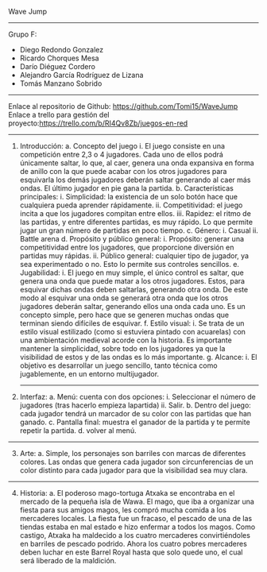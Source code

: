 
Wave Jump
____________________________________________________________________
Grupo F:
- Diego Redondo Gonzalez
- Ricardo Chorques Mesa
- Darío Diéguez Cordero
- Alejandro García Rodríguez de Lizana
- Tomás Manzano Sobrido
____________________________________________________________________
Enlace al repositorio de Github: https://github.com/Tomi15/WaveJump
Enlace a trello para gestión del proyecto:https://trello.com/b/RI4Qv8Zb/juegos-en-red
____________________________________________________________________
1. Introducción:
  a. Concepto del juego
    i. El juego consiste en una competición entre 2,3 o 4 jugadores. Cada uno de ellos podrá únicamente saltar, lo que, al caer, genera una onda expansiva en forma de anillo con     la que puede acabar con los otros jugadores para esquivarla los demás jugadores deberán saltar generando al caer más ondas. El último jugador en pie gana la partida.
  b. Características principales:
    i. Simplicidad: la existencia de un solo botón hace que cualquiera pueda aprender rápidamente.
    ii. Competitividad: el juego incita a que los jugadores compitan entre ellos.
    iii. Rapidez: el ritmo de las partidas, y entre diferentes partidas, es muy rápido. Lo que permite jugar un gran número de partidas en poco tiempo.
  c. Género:
    i. Casual
    ii. Battle arena
  d. Propósito y público general:
    i. Propósito: generar una competitividad entre los jugadores, que proporcione diversión en partidas muy rápidas.
    ii. Público general: cualquier tipo de jugador, ya sea experimentado o no. Esto lo permite sus controles sencillos.
  e. Jugabilidad:
    i. El juego en muy simple, el único control es saltar, que genera una onda que puede matar a los otros jugadores. Estos, para esquivar dichas ondas deben saltarlas,                generando otra onda. De este modo al esquivar una onda se generará otra onda que los otros jugadores deberán saltar, generando ellos una onda cada uno. Es un concepto            simple, pero hace que se generen muchas ondas que terminan siendo difíciles de esquivar.
  f. Estilo visual:
    i. Se trata de un estilo visual estilizado (como si estuviera pintado con acuarelas) con una ambientación medieval acorde con la historia. Es importante mantener la                simplicidad, sobre todo en los jugadores ya que la visibilidad de estos y de las ondas es lo más importante.
  g. Alcance:
    i. El objetivo es desarrollar un juego sencillo, tanto técnica como jugablemente, en un entorno multijugador.
    ____________________________________________________________________
2. Interfaz:
  a. Menú: cuenta con dos opciones:
    i. Seleccionar el número de jugadores (tras hacerlo empieza lapartida)
    ii. Salir.
  b. Dentro del juego: cada jugador tendrá un marcador de su color con las partidas que han ganado.
  c. Pantalla final: muestra el ganador de la partida y te permite repetir la partida.
  d. volver al menú.
  ____________________________________________________________________
3. Arte:
  a. Simple, los personajes son barriles con marcas de diferentes colores. Las ondas que genera cada jugador son circunferencias de un color distinto para cada jugador para que      la visibilidad sea muy clara.
  ____________________________________________________________________
4. Historia:
  a. El poderoso mago-tortuga Atxaka se encontraba en el mercado de la pequeña isla de Wawa. El mago, que iba a organizar una fiesta para sus amigos magos, les compró mucha          comida a los mercaderes locales. La fiesta fue un fracaso, el pescado de una de las tiendas estaba en mal estado e hizo enfermar a todos los magos. Como castigo, Atxaka ha      maldecido a los cuatro mercaderes convirtiéndoles en barriles de pescado podrido. Ahora los cuatro pobres mercaderes deben luchar en este Barrel Royal hasta que solo quede      uno, el cual será liberado de la maldición.
